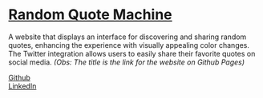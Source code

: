 # [Random Quote Machine](https://ikpc.github.io/Random-Quote-Machine/)
A website that displays an interface for discovering and sharing random quotes, enhancing the experience with visually appealing color changes. The Twitter integration allows users to easily share their favorite quotes on social media.
<i>(Obs: The title is the link for the website on Github Pages)</i>

[Github](https://www.github.com/IkPc) <br />
[LinkedIn](https://www.linkedin.com/in/pabllo-cristian-ferreira-de-lima-712b5224b/)
